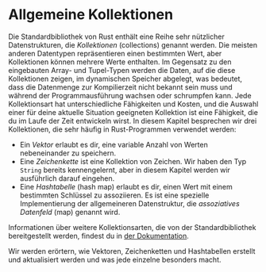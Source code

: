 # Allgemeine Kollektionen

Die Standardbibliothek von Rust enthält eine Reihe sehr nützlicher
Datenstrukturen, die *Kollektionen* (collections) genannt werden. Die meisten
anderen Datentypen repräsentieren einen bestimmten Wert, aber Kollektionen
können mehrere Werte enthalten. Im Gegensatz zu den eingebauten Array- und
Tupel-Typen werden die Daten, auf die diese Kollektionen zeigen, im dynamischen
Speicher abgelegt, was bedeutet, dass die Datenmenge zur Kompilierzeit nicht
bekannt sein muss und während der Programmausführung wachsen oder schrumpfen
kann. Jede Kollektionsart hat unterschiedliche Fähigkeiten und Kosten, und die
Auswahl einer für deine aktuelle Situation geeigneten Kollektion ist eine
Fähigkeit, die du im Laufe der Zeit entwickeln wirst. In diesem Kapitel
besprechen wir drei Kollektionen, die sehr häufig in Rust-Programmen verwendet
werden:

* Ein *Vektor* erlaubt es dir, eine variable Anzahl von Werten nebeneinander zu
  speichern.
* Eine *Zeichenkette* ist eine Kollektion von Zeichen. Wir haben den Typ
  `String` bereits kennengelernt, aber in diesem Kapitel werden wir ausführlich
  darauf eingehen.
* Eine *Hashtabelle* (hash map) erlaubt es dir, einen Wert mit einem
  bestimmten Schlüssel zu assoziieren. Es ist eine spezielle Implementierung
  der allgemeineren Datenstruktur, die *assoziatives Datenfeld* (map) genannt
  wird.

Informationen über weitere Kollektionsarten, die von der Standardbibliothek
bereitgestellt werden, findest du in [der Dokumentation][collections].

[collections]: https://doc.rust-lang.org/std/collections/index.html

Wir werden erörtern, wie Vektoren, Zeichenketten und Hashtabellen erstellt und
aktualisiert werden und was jede einzelne besonders macht.

